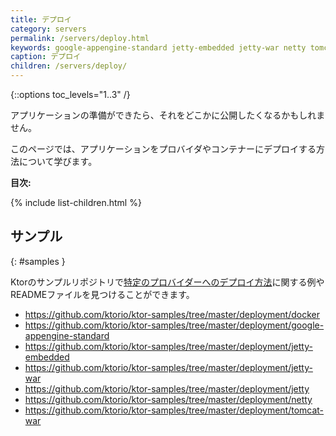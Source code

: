 ```yaml
---
title: デプロイ
category: servers
permalink: /servers/deploy.html
keywords: google-appengine-standard jetty-embedded jetty-war netty tomcat-war heroku nginx war fat-jar docker packing proguard
caption: デプロイ 
children: /servers/deploy/
---
```


{::options toc_levels="1..3" /}

アプリケーションの準備ができたら、それをどこかに公開したくなるかもしれません。

このページでは、アプリケーションをプロバイダやコンテナーにデプロイする方法について学びます。

**目次:**

{% include list-children.html %}

## サンプル
{: #samples }

Ktorのサンプルリポジトリで[特定のプロバイダーへのデプロイ方法](https://github.com/ktorio/ktor-samples/tree/master/deployment)に関する例やREADMEファイルを見つけることができます。

* <https://github.com/ktorio/ktor-samples/tree/master/deployment/docker>
* <https://github.com/ktorio/ktor-samples/tree/master/deployment/google-appengine-standard>
* <https://github.com/ktorio/ktor-samples/tree/master/deployment/jetty-embedded>
* <https://github.com/ktorio/ktor-samples/tree/master/deployment/jetty-war>
* <https://github.com/ktorio/ktor-samples/tree/master/deployment/jetty>
* <https://github.com/ktorio/ktor-samples/tree/master/deployment/netty>
* <https://github.com/ktorio/ktor-samples/tree/master/deployment/tomcat-war>

